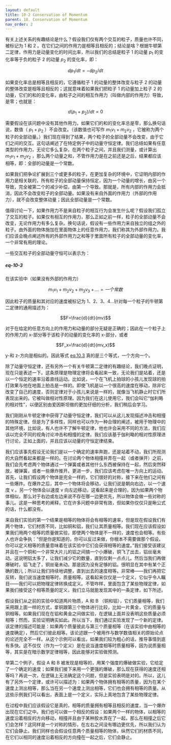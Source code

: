 ```yaml
---
layout: default
title: 10-2 Conservation of Momentum
parent: 10. Conservation of Momentum
nav_order: 2
---
```

有关上述关系的有趣结论是什么？假设我们仅有两个交互的粒子，质量也许不同，被标记为 1 和 2 。在它们之间的作用力是相等且相反的；结论是啥？根据牛顿第二定律，作用力是动量变化的时间比率，所以我们的总结是粒子 1 的动量 $p_1$ 的变化率等于负的粒子 2 的动量 $p_2$ 的变化率，即：

$$dp_1/dt=-dp_2/dt$$

如果变化率总是相等且相反的，它遵循粒子 1 的动量的整体改变与粒子 2 的动量的整体改变是相等且相反的；这就意味着如果我们把粒子 1 的动量加上粒子 2 的动量，它们的和的变化率，由粒子之间的相互作用力（叫做内部的作用力）导致，是零；也就是：

$$d(p_1+p_2)/dt=0$$

需要假设在该问题中没有其他作用力。如果它们的和的变化率总是零，那么换句话说，数值（ $p_1+p_2$ ）不会改变。（该数值也可写作 $m_1v_1+m_2v_2$ ，它被称为两个粒子的全部动量。）我们现在得到了结果，两个粒子的全部动量不会改变，由于它们之间的交互。这句话阐述了在特定例子中的动量守恒定律。我们总结如果有任意类型的作用力，无论它多么复杂，在两个粒子之间，并且我们测量，或计算出 $m_1v_1+m_2v_2$ ，那么两个动量之和，不管作用力是在之前还是之后，结果都应该相等，即：全部的动量是一个常数。

如果我们把争论扩展到三个或更多的粒子，在更加复杂的环境中，它证明内部的作用力是相关联的，所有粒子的全部动量保持恒定，因为一个动量的增长，由另一个导致，完全被第二个的减少补偿，由第一个导致。那就是，所有内部的作用力会抵消，因此不会改变粒子的全部动量。如果没有来自外面的作用力（外部的作用力），就不会改变整体动量；因此全部动量是一个常数。

值得讨论一下，如果作用力不是来自粒子的相互行为会发生什么呢？假设我们孤立了交互的粒子。如果仅有相互的作用力，那么正如之前一样，粒子的全部动量不会改变，无论作用力有多么复杂。换句话说，假设有一些作用力来自独立的组之外的粒子。由外面的物体施加在里面物体上的任意作用力，我们称其为外部作用力。我们应该会晚点阐述所有的外部作用力之和等于里面所有粒子的全部动量的变化率，一个非常有用的理论。

一些交互粒子的全部动量守恒可以表示为：

##### eq-10-3
在该实验中（如果没有外部的作用力）

$$m_1v_1+m_2v_2+m_3v_3+...=一个常数$$

因此粒子的质量和其对应的速度被标记为 1、2、3、4...针对每一个粒子的牛顿第二定律的通用描述为：

$$F=\frac{d}{dt}(mv)$$

对于在给定的任意方向上的作用力和动量的部分无疑是正确的；因此在一个粒子上的作用力的 x-部分等于该粒子的动量的变化率的 x-部分，或者

$$F_x=\frac{d}{dt}(mv_x)$$

y-和 z-方向是相似的。因此等式 [eq.10.3](/notes-of-feynman-lectures-on-physics/volume-1/10-conservation-of-momentum/10-2-conservation-of-momentum.html#eq-10-3) 真的是三个等式，一个方向一个。

除了动量守恒定律，还有另外一个有关牛顿第二定律的有趣结论，我们晚点证明，现在只是表述一下。这条原理是物理定律将会看起来一致，无论我们是站着，还是以一个恒定的速率沿着直线运动。比如说，一个在飞机上拍球的小孩儿发现球的拍打效果与他在地面上拍击是一样的。即使飞机是以一个很高的速度在移动，除非它改变了自己的速度，否则定律对于小孩儿来说是一样的，就像当飞机静止时它们所表现出来的。它被叫做相对性原理。因为我们在这儿使用它，我们会叫它“伽利略的相对性”，以便区别由爱因斯坦做的更加仔细的分析，我们稍后会学习。

我们刚刚从牛顿定律中获得了动量守恒定律，我们可以从这儿发现描述冲击和相撞的特殊定律。但是为了多样性，同样也可以作为一种合理的阐述，被用于物理中的其他环境，比如说，有人也许不了解牛顿定律，他也许会采用不同的方法，我们应该以完全不同的视角讨论冲击和相撞的定律。我们应该基于伽利略的相对性原理进行讨论，正如上面的，并且应该以动量的守恒定律结束。

我们应该事先假设无论我们是以一个确定的速率奔跑，还是站着不动，我们所观测的大自然看起来都是一样的。在讨论两个物体相撞并弄在一起（或者弹开）之前，我们会先考虑两个物体通过一个弹簧或者其他什么东西被保持在一起，然后突然释放，被弹簧，或者一些爆炸推开。更进一步，我们应该考虑在唯一方向上的运动。首先，让我们假设两个物体是完全一样的，它们很好的对称，接下来在他们之间有一些爆炸。在爆炸之后，其中一个物体将会移动，让我们说是朝向右边，以一个速度 v 。另一个物体会以速度 v 向左边移动，这看起来是合理的，因为如果两个物体相似，那么对于右边或左边来说不存在哪一边更优先，所以物体会做一些对称的事儿。这是一种思考的阐释，它在许多问题中非常有效，但如果你仅仅只是瞅公式的话，什么都没有。

来自我们实验的第一个结果是相等的物体将会有相等的速率，但是现在假设我们有两个物体，它们材质不同，比如铜和铝，我们让其质量相等。我们现在应该假设如果我们用两个相等的质量做实验，即使两个物体是不一样的，速度也会相等。有些人也许会争执：“但是你是知道的，你可以反过来做，你根本不需要做那个假设。你可以定义相等的质量意味着在该实验中它们会获得相等的速度。”我们接受该建议并且在一个铜和一个非常大片儿的铝之间搞一个小爆破，铜飞了出去，铝丝毫未动。这说明铝太多了，让我们减少它的数量，直到仅剩一点点儿。然后当我们再做爆破时，铝飞走了，铜丝毫未动。那是因为没有足够的铝。很明显在其中有某个正确的数儿；所以让我们持续地调整，直到出去的速度相等。非常棒——我们再把它反转，我们说当速度相等时，质量相等。这看起来仅仅是一个定义，它似乎令人瞩目——我们可以把物理定律转换成定义。不管咋样，里面包含了某些物理定律，如果我们接受这个相等质量的定义，我们立马就能发现其中的一条定律，如下所述。

假设我们从之前的实验中知道两片物质，A 和 B （铜和铝），它们质量相等，我们采用跟上面一样的方式，拿铜跟第三个物体进行比较，比如一片黄金，它的质量与铜相等。如果我们现在在铝和黄金之间做实验，在逻辑上面并没表明这些质量必须相等；然而，实验证明确实如此。所以当下，我们通过实验发现了一个新的定律。该定律的描述可能是：如果两个质量彼此与第三个质量相等（在该实验中由相等的速度确定），然后它们彼此相等。该论述跟一个被用作与数学数值相关的原始论点的论述完全不一样。从这个示例可以看出，如果我们较为粗心的话，推导事情到底有多快。这不仅仅（作为一个定义）是在说当速度相等时质量相等，因为说质量相等，其实是在暗示数学定律相等，因此能够对实验做预测。

举第二个例子，假设 A 和 B 被发现是相等的，用某个强度的爆破做实验，它给定了一个确定的速度；如果我们接下来用一个更强的爆破，那么现在获得的速度还相等吗？再说一次，在逻辑上无法确定这个问题，但是实验表明是对的。所以，这儿有了另外一个定律，或许可以描述为：如果两个物体拥有相等的质量，因为在某个速度上测出相等，那么当在另一个速度上测出相等，它们也会拥有相等的质量。从这些示例我们可以看出，表面上是一个定义，实际上真地包含了某些物理定律。

在过程中我们应该假设它是真的，相等的质量拥有相等且相反的速度，当一个爆炸出现在它们之中。我们也可以做一个相反的假设：如果两个一样的物体，以相等的速度沿着相反的方向移动，相撞并且由于某种胶水弄在了一起，那么在相撞之后它们会怎样？这同样是一个对称的情形，在左右之间没有哪边更优先，所以我们认为它们会静止。我们同样也会假设任意两个质量相等的物体，纵然它们的材质不同，在它们以相同的速度沿着相反的方向撞在一起之后，它们会静止。